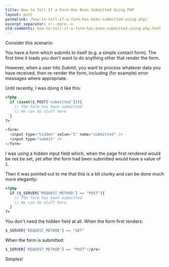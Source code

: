 ```yaml
---
title: How to Tell If a Form Has Been Submitted Using PHP
layout: post
permalink: /how-to-tell-if-a-form-has-been-submitted-using-php/
excerpt_separator: <!--more-->
old-comments: how-to-tell-if-a-form-has-been-submitted-using-php.html
---
```


Consider this scenario:

You have a form which submits to itself (e.g. a simple contact form). The first time it loads you don't want to do anything other that render the form.

However, when a user hits _Submit_, you want to process whatever data you have received, then re-render the form, including (for example) error messages where appropriate.

<!--more-->

Until recently, I was doing it like this:

```php
<?php
  if (isset($_POST['submitted'])){
    // The form has been submitted
    // We can do stuff here
  }
?>

<form>
  <input type="hidden" value="1" name="submitted" />
  <input type="submit" />
</form>
```

I was using a hidden input field which, when the page first rendered would be not be set, yet after the form had been submitted would have a value of `1`.

Then it was pointed out to me that this is a bit clunky and can be done much more elegantly:

```php
<?php
  if ($_SERVER['REQUEST_METHOD'] == "POST"){
    // The form has been submitted
    // We can do stuff here
  }
?>
```

You don't need the hidden field at all. When the form first renders:

```php
$_SERVER['REQUEST_METHOD'] == "GET"
```

When the form is submitted:

```php
$_SERVER['REQUEST_METHOD'] == "POST"</pre>
```

Simples!
